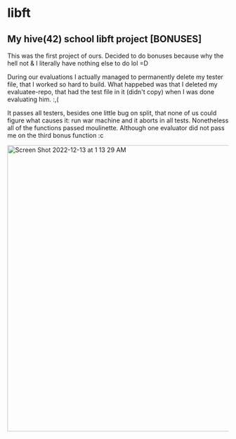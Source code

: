 # libft

## My hive(42) school libft project [BONUSES]

This was the first project of ours. Decided to do bonuses because why the hell not & I literally have nothing else to do lol =D

During our evaluations I actually managed to permanently delete my tester file, that I worked so hard to build. What happebed was that I deleted my evaluatee-repo,
that had the test file in it (didn't copy) when I was done evaluating him. :,(

It passes all testers, besides one little bug on split, that none of us could figure what causes it: run war machine and it aborts in all tests.
Nonetheless all of the functions passed moulinette. Although one evaluator did not pass me on the third bonus function :c

<img width="651" alt="Screen Shot 2022-12-13 at 1 13 29 AM" src="https://user-images.githubusercontent.com/97135325/207178732-435d1312-aac6-4bb0-a8aa-d6dcf4891b5a.png">
